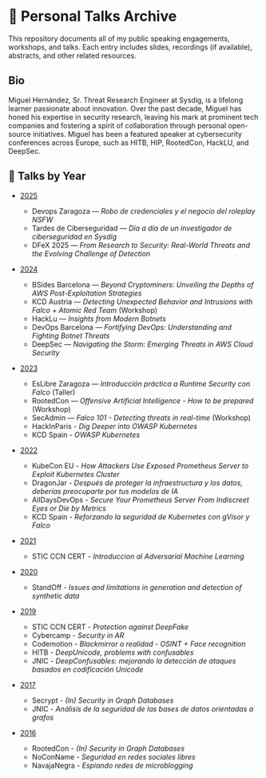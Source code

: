 # 🎤 Personal Talks Archive

This repository documents all of my public speaking engagements, workshops, and talks. Each entry includes slides, recordings (if available), abstracts, and other related resources.

## Bio

Miguel Hernández, Sr. Threat Research Engineer at Sysdig, is a lifelong learner passionate about innovation. Over the past decade, Miguel has honed his expertise in security research, leaving his mark at prominent tech companies and fostering a spirit of collaboration through personal open-source initiatives. Miguel has been a featured speaker at cybersecurity conferences across Europe, such as HITB, HIP, RootedCon, HackLU, and DeepSec.

## 📅 Talks by Year

- [2025](./2025/)
  - Devops Zaragoza — *Robo de credenciales y el negocio del roleplay NSFW*
  - Tardes de Ciberseguridad — *Día a día de un investigador de ciberseguridad en Sysdig*
  - DFeX 2025 — *From Research to Security: Real-World Threats and the Evolving Challenge of Detection*

- [2024](./2024/)
  - BSides Barcelona — *Beyond Cryptominers: Unveiling the Depths of AWS Post-Exploitation Strategies*
  - KCD Austria — *Detecting Unexpected Behavior and Intrusions with Falco + Atomic Red Team* (Workshop)
  - HackLu — *Insights from Modern Botnets*
  - DevOps Barcelona — *Fortifying DevOps: Understanding and Fighting Botnet Threats*
  - DeepSec — *Navigating the Storm: Emerging Threats in AWS Cloud Security*

- [2023](./2023/)
  - EsLibre Zaragoza — *Introducción práctica a Runtime Security con Falco* (Taller)
  - RootedCon — *Offensive Artificial Intelligence - How to be prepared* (Workshop)
  - SecAdmin — *Falco 101 - Detecting threats in real-time* (Workshop)
  - HackInParis - *Dig Deeper into OWASP Kubernetes*
  - KCD Spain - *OWASP Kubernetes*

- [2022](./2022/)
  - KubeCon EU - *How Attackers Use Exposed Prometheus Server to Exploit Kubernetes Cluster*
  - DragonJar - *Después de proteger la infraestructura y los datos, deberías preocuparte por tus modelos de IA*
  - AllDaysDevOps - *Secure Your Prometheus Server From Indiscreet Eyes or Die by Metrics* 
  - KCD Spain - *Reforzando la seguridad de Kubernetes con gVisor y Falco*

- [2021](./2021/)
  - STIC CCN CERT - *Introduccion al Adversarial Machine Learning*

- [2020](./2020/)
  - StandOff - *Issues and limitations in generation and detection of synthetic data*

- [2019](./2019/)
  - STIC CCN CERT - *Protection against DeepFake*
  - Cybercamp - *Security in AR*
  - Codemotion - *Blackmirror o realidad - OSINT + Face recognition*
  - HITB - *DeepUnicode, problems with confusables*
  - JNIC - *DeepConfusables: mejorando la detección de ataques basados en codificación Unicode*

- [2017](./2017/)
  - Secrypt - *(In) Security in Graph Databases*
  - JNIC - *Análisis de la seguridad de las bases de datos orientadas a grafos*

- [2016](./2016/)
  - RootedCon - *(In) Security in Graph Databases*
  - NoConName - *Seguridad en redes sociales libres*
  - NavajaNegra - *Espiando redes de microblogging*